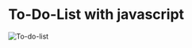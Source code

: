 # To-Do-List with javascript


![To-do-list](https://github.com/Hadis-jamali/To-Do-List/assets/132214893/ca5a64c9-f58d-499d-a41d-744b2c689fb8)
